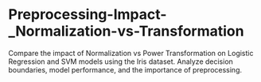 # Preprocessing-Impact-_Normalization-vs-Transformation
Compare the impact of Normalization vs Power Transformation on Logistic Regression and SVM models using the Iris dataset. Analyze decision boundaries, model performance, and the importance of preprocessing.
